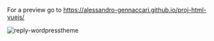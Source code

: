 For a preview go to https://alessandro-gennaccari.github.io/proj-html-vuejs/

![reply-wordpresstheme](https://user-images.githubusercontent.com/73886497/117129592-2cebfa80-ad9f-11eb-845d-927a153631fb.png)

